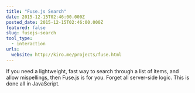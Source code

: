 ```yaml
---
title: "Fuse.js Search"
date: 2015-12-15T02:46:00.000Z
posted_date: 2015-12-15T02:46:00.000Z
featured: false
slug: fusejs-search
tool_type: 
  - interaction
urls:
  website: http://kiro.me/projects/fuse.html
---
```

If you need a lightweight, fast way to search through a list of items, and allow mispellings, then Fuse.js is for you. Forget all server-side logic. This is done all in JavaScript.




